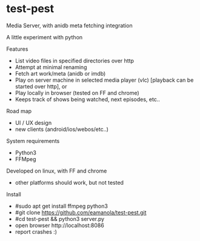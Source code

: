# test-pest
Media Server, with anidb meta fetching integration

A little experiment with python

Features
- List video files in specified directories over http
- Attempt at minimal renaming
- Fetch art work/meta (anidb or imdb)
- Play on server machine in selected media player (vlc) [playback can be started over http], or
- Play locally in browser (tested on FF and chrome)
- Keeps track of shows being watched, next episodes, etc..

Road map
- UI / UX design
- new clients (android/ios/webos/etc..)

System requirements
- Python3
- FFMpeg

Developed on linux, with FF and chrome
- other platforms should work, but not tested

Install
- #sudo apt get install ffmpeg python3
- #git clone https://github.com/eamanola/test-pest.git
- #cd test-pest && python3 server.py
- open browser http://localhost:8086
- report crashes :)
